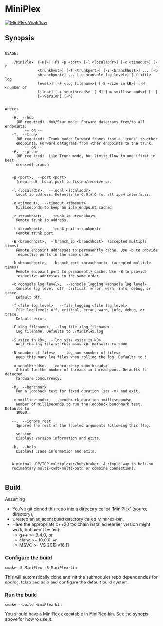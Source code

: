 # MiniPlex
[![MiniPlex Workflow](https://github.com/neilstephens/MiniPlex/actions/workflows/MiniPlex.yml/badge.svg)](https://github.com/neilstephens/MiniPlex/actions/workflows/MiniPlex.yml)

## Synopsis
```

USAGE: 

   ./MiniPlex  {-H|-T|-P} -p <port> [-l <localaddr>] [-o <timeout>] [-r
               <trunkhost>] [-t <trunkport>] [-B <branchhost>] ... [-b
               <branchport>] ... [-c <console log level>] [-f <file log
               level>] [-F <log filename>] [-S <size in kB>] [-N <number of
               files>] [-x <numthreads>] [-M] [-m <milliseconds>] [--]
               [--version] [-h]


Where: 

   -H,  --hub
     (OR required)  Hub/Star mode: Forward datagrams from/to all endpoints.
         -- OR --
   -T,  --trunk
     (OR required)  Trunk mode: Forward frames from a 'trunk' to other
     endpoints. Forward datagrams from other endpoints to the trunk.
         -- OR --
   -P,  --prune
     (OR required)  Like Trunk mode, but limits flow to one (first in best
     dressed) branch


   -p <port>,  --port <port>
     (required)  Local port to listen/receive on.

   -l <localaddr>,  --local <localaddr>
     Local ip address. Defaults to 0.0.0.0 for all ipv4 interfaces.

   -o <timeout>,  --timeout <timeout>
     Milliseconds to keep an idle endpoint cached

   -r <trunkhost>,  --trunk_ip <trunkhost>
     Remote trunk ip address.

   -t <trunkport>,  --trunk_port <trunkport>
     Remote trunk port.

   -B <branchhost>,  --branch_ip <branchhost>  (accepted multiple times)
     Remote endpoint addresses to permanently cache. Use -b to provide
     respective ports in the same order.

   -b <branchport>,  --branch_port <branchport>  (accepted multiple times)
     Remote endpoint port to permanently cache. Use -B to provide
     respective addresses in the same order.

   -c <console log level>,  --console_logging <console log level>
     Console log level: off, critical, error, warn, info, debug, or trace.
     Default off.

   -f <file log level>,  --file_logging <file log level>
     File log level: off, critical, error, warn, info, debug, or trace.
     Default error.

   -F <log filename>,  --log_file <log filename>
     Log filename. Defaults to ./MiniPlex.log

   -S <size in kB>,  --log_size <size in kB>
     Roll the log file at this many kB. Defaults to 5000

   -N <number of files>,  --log_num <number of files>
     Keep this many log files when rolling the log. Defaults to 3

   -x <numthreads>,  --concurrency <numthreads>
     A hint for the number of threads in thread pool. Defaults to detected
     hardware concurrency.

   -M,  --benchmark
     Run a loopback test for fixed duration (see -m) and exit.

   -m <milliseconds>,  --benchmark_duration <milliseconds>
     Number of milliseconds to run the loopback benchmark test. Defaults to
     10000.

   --,  --ignore_rest
     Ignores the rest of the labeled arguments following this flag.

   --version
     Displays version information and exits.

   -h,  --help
     Displays usage information and exits.


   A minimal UDP/TCP multiplexer/hub/broker. A simple way to bolt-on
   rudimentary multi-cast/multi-path or combine connections.
   
```

## Build

Assuming
  * You've git cloned this repo into a directory called 'MiniPlex' (source directory),
  * Created an adjacent build directory called MiniPlex-bin,
  * Have the appropriate c++20 toolchain installed (earlier version might work, but aren't tested):
    * g++ >= 9.4.0, or
    * clang >= 10.0.0, or
    * MSVC >= VS 2019 v16.11

### Configure the build

```
cmake -S MiniPlex -B MiniPlex-bin
```
This will automatically clone and init the submodules repo dependencies for spdlog, tclap and asio and configure the default build system.

### Run the build
```
cmake --build MiniPlex-bin
```
You should have a MiniPlex executable in MiniPlex-bin. See the synopis above for how to use it.
